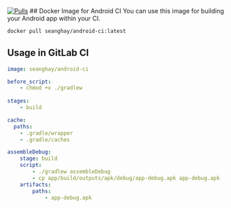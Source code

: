 <a href="https://discord.gg/HjJCwm5">
        <img src="https://img.shields.io/docker/pulls/seanghay/android-ci.svg"
            alt="Pulls"></a>      
## Docker Image for Android CI
You can use this image for building your Android app within your CI.

```sh
docker pull seanghay/android-ci:latest
```

## Usage in GitLab CI

```yaml
image: seanghay/android-ci

before_script:
    - chmod +x ./gradlew
    
stages:
    - build

cache:
  paths:
    - .gradle/wrapper
    - .gradle/caches

assembleDebug:
    stage: build
    script:
        - ./gradlew assembleDebug
        - cp app/build/outputs/apk/debug/app-debug.apk app-debug.apk
    artifacts:
        paths:
            - app-debug.apk
           
```
